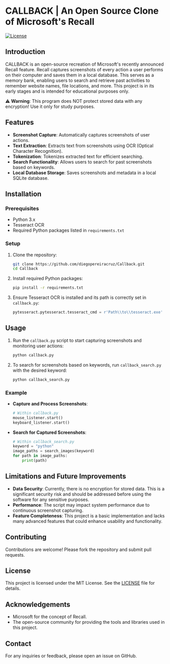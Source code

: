 # CALLBACK | An Open Source Clone of Microsoft's Recall

[![License](https://img.shields.io/badge/license-MIT-blue.svg)](https://opensource.org/licenses/MIT)

## Introduction

CALLBACK is an open-source recreation of Microsoft's recently announced Recall feature. Recall captures screenshots of every action a user performs on their computer and saves them in a local database. This serves as a memory bank, enabling users to search and retrieve past activities to remember website names, file locations, and more. This project is in its early stages and is intended for educational purposes only.

⚠️ **Warning**: This program does NOT protect stored data with any encryption! Use it only for study purposes.

## Features

- **Screenshot Capture**: Automatically captures screenshots of user actions.
- **Text Extraction**: Extracts text from screenshots using OCR (Optical Character Recognition).
- **Tokenization**: Tokenizes extracted text for efficient searching.
- **Search Functionality**: Allows users to search for past screenshots based on keywords.
- **Local Database Storage**: Saves screenshots and metadata in a local SQLite database.

## Installation

### Prerequisites

- Python 3.x
- Tesseract OCR
- Required Python packages listed in `requirements.txt`

### Setup

1. Clone the repository:
    ```bash
    git clone https://github.com/diegopereiracruz/Callback.git
    cd Callback
    ```

2. Install required Python packages:
    ```bash
    pip install -r requirements.txt
    ```

3. Ensure Tesseract OCR is installed and its path is correctly set in `callback.py`:
    ```python
    pytesseract.pytesseract.tesseract_cmd = r'Path\\to\\tesseract.exe'
    ```

## Usage

1. Run the `callback.py` script to start capturing screenshots and monitoring user actions:
    ```bash
    python callback.py
    ```

2. To search for screenshots based on keywords, run `callback_search.py` with the desired keyword:
    ```bash
    python callback_search.py
    ```

### Example

- **Capture and Process Screenshots**:
    ```python
    # Within callback.py
    mouse_listener.start()
    keyboard_listener.start()
    ```

- **Search for Captured Screenshots**:
    ```python
    # Within callback_search.py
    keyword = "python"
    image_paths = search_images(keyword)
    for path in image_paths:
        print(path)
    ```

## Limitations and Future Improvements

- **Data Security**: Currently, there is no encryption for stored data. This is a significant security risk and should be addressed before using the software for any sensitive purposes.
- **Performance**: The script may impact system performance due to continuous screenshot capturing.
- **Feature Completeness**: This project is a basic implementation and lacks many advanced features that could enhance usability and functionality.

## Contributing

Contributions are welcome! Please fork the repository and submit pull requests.

## License

This project is licensed under the MIT License. See the [LICENSE](LICENSE) file for details.

## Acknowledgements

- Microsoft for the concept of Recall.
- The open-source community for providing the tools and libraries used in this project.

## Contact

For any inquiries or feedback, please open an issue on GitHub.

